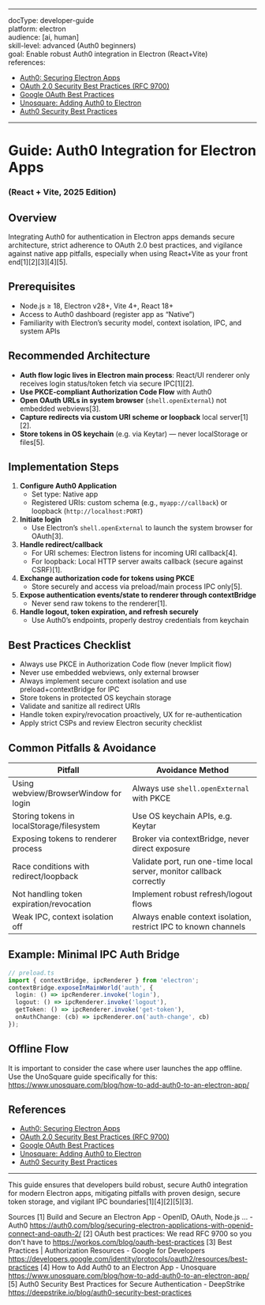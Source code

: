 ---
docType: developer-guide  
platform: electron  
audience: [ai, human]  
skill-level: advanced (Auth0 beginners)  
goal: Enable robust Auth0 integration in Electron (React+Vite)  
references:  
  - [Auth0: Securing Electron Apps](https://auth0.com/blog/securing-electron-applications-with-openid-connect-and-oauth-2/)  
  - [OAuth 2.0 Security Best Practices (RFC 9700)](https://workos.com/blog/oauth-best-practices)  
  - [Google OAuth Best Practices](https://developers.google.com/identity/protocols/oauth2/resources/best-practices)  
  - [Unosquare: Adding Auth0 to Electron](https://www.unosquare.com/blog/how-to-add-auth0-to-an-electron-app/)  
  - [Auth0 Security Best Practices](https://deepstrike.io/blog/auth0-security-best-practices)  
***

# Guide: Auth0 Integration for Electron Apps  
### (React + Vite, 2025 Edition)

## Overview

Integrating Auth0 for authentication in Electron apps demands secure architecture, strict adherence to OAuth 2.0 best practices, and vigilance against native app pitfalls, especially when using React+Vite as your front end[1][2][3][4][5].

## Prerequisites

- Node.js ≥ 18, Electron v28+, Vite 4+, React 18+
- Access to Auth0 dashboard (register app as “Native”)
- Familiarity with Electron’s security model, context isolation, IPC, and system APIs

## Recommended Architecture

- **Auth flow logic lives in Electron main process**: React/UI renderer only receives login status/token fetch via secure IPC[1][2].
- **Use PKCE-compliant Authorization Code Flow** with Auth0
- **Open OAuth URLs in system browser** (`shell.openExternal`) not embedded webviews[3].
- **Capture redirects via custom URI scheme or loopback** local server[1][2].
- **Store tokens in OS keychain** (e.g. via Keytar) — never localStorage or files[5].

## Implementation Steps

1. **Configure Auth0 Application**  
   - Set type: Native app  
   - Registered URIs: custom schema (e.g., `myapp://callback`) or loopback (`http://localhost:PORT`)  
2. **Initiate login**  
   - Use Electron’s `shell.openExternal` to launch the system browser for OAuth[3].
3. **Handle redirect/callback**  
   - For URI schemes: Electron listens for incoming URI callback[4].  
   - For loopback: Local HTTP server awaits callback (secure against CSRF)[1].
4. **Exchange authorization code for tokens using PKCE**  
   - Store securely and access via preload/main process IPC only[5].
5. **Expose authentication events/state to renderer through contextBridge**  
   - Never send raw tokens to the renderer[1].
6. **Handle logout, token expiration, and refresh securely**  
   - Use Auth0’s endpoints, properly destroy credentials from keychain

## Best Practices Checklist

- Always use PKCE in Authorization Code flow (never Implicit flow)
- Never use embedded webviews, only external browser
- Always implement secure context isolation and use preload+contextBridge for IPC
- Store tokens in protected OS keychain storage
- Validate and sanitize all redirect URIs
- Handle token expiry/revocation proactively, UX for re-authentication
- Apply strict CSPs and review Electron security checklist

## Common Pitfalls & Avoidance

| Pitfall                                   | Avoidance Method                                  |
|--------------------------------------------|---------------------------------------------------|
| Using webview/BrowserWindow for login      | Always use `shell.openExternal` with PKCE         |
| Storing tokens in localStorage/filesystem  | Use OS keychain APIs, e.g. Keytar                 |
| Exposing tokens to renderer process        | Broker via contextBridge, never direct exposure   |
| Race conditions with redirect/loopback     | Validate port, run one-time local server, monitor callback correctly |
| Not handling token expiration/revocation   | Implement robust refresh/logout flows             |
| Weak IPC, context isolation off            | Always enable context isolation, restrict IPC to known channels |

## Example: Minimal IPC Auth Bridge

```ts
// preload.ts
import { contextBridge, ipcRenderer } from 'electron';
contextBridge.exposeInMainWorld('auth', {
  login: () => ipcRenderer.invoke('login'),
  logout: () => ipcRenderer.invoke('logout'),
  getToken: () => ipcRenderer.invoke('get-token'),
  onAuthChange: (cb) => ipcRenderer.on('auth-change', cb)
});
```

## Offline Flow
It is important to consider the case where user launches the app offline.  Use the UnoSquare guide specifically for this:
https://www.unosquare.com/blog/how-to-add-auth0-to-an-electron-app/



## References

- [Auth0: Securing Electron Apps](https://auth0.com/blog/securing-electron-applications-with-openid-connect-and-oauth-2/)
- [OAuth 2.0 Security Best Practices (RFC 9700)](https://workos.com/blog/oauth-best-practices)
- [Google OAuth Best Practices](https://developers.google.com/identity/protocols/oauth2/resources/best-practices)
- [Unosquare: Adding Auth0 to Electron](https://www.unosquare.com/blog/how-to-add-auth0-to-an-electron-app/)
- [Auth0 Security Best Practices](https://deepstrike.io/blog/auth0-security-best-practices)

***

This guide ensures that developers build robust, secure Auth0 integration for modern Electron apps, mitigating pitfalls with proven design, secure token storage, and vigilant IPC boundaries[1][4][2][5][3].

Sources
[1] Build and Secure an Electron App - OpenID, OAuth, Node.js ... - Auth0 https://auth0.com/blog/securing-electron-applications-with-openid-connect-and-oauth-2/
[2] OAuth best practices: We read RFC 9700 so you don't have to https://workos.com/blog/oauth-best-practices
[3] Best Practices | Authorization Resources - Google for Developers https://developers.google.com/identity/protocols/oauth2/resources/best-practices
[4] How to Add Auth0 to an Electron App - Unosquare https://www.unosquare.com/blog/how-to-add-auth0-to-an-electron-app/
[5] Auth0 Security Best Practices for Secure Authentication - DeepStrike https://deepstrike.io/blog/auth0-security-best-practices
